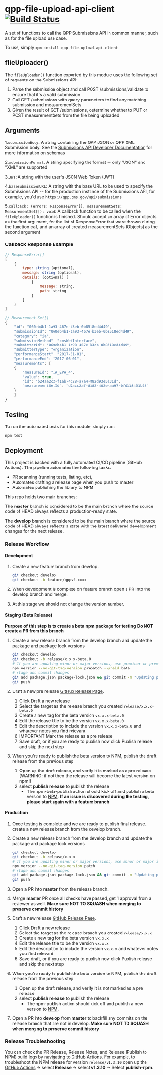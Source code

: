# qpp-file-upload-api-client [![Build Status](https://travis-ci.org/CMSgov/qpp-file-upload-api-client.svg?branch=master)](https://travis-ci.org/CMSgov/qpp-file-upload-api-client)

A set of functions to call the QPP Submissions API in common manner, such as for the file upload use case.

To use, simply `npm install qpp-file-upload-api-client`

## fileUploader()

The `fileUploader()` function exported by this module uses the following set of requests on the Submissions API:

1. Parse the submission object and call POST /submissions/validate to ensure that it's a valid submission
1. Call GET /submissions with query parameters to find any matching submission and measurementSets
1. Given the result of GET /submissions, determine whether to PUT or POST measurementSets from the file being uploaded

## Arguments

1.`submissionBody`: A string containing the QPP JSON or QPP XML Submission body. See the [Submissions API Developer Documentation](cmsgov.github.io/qpp-submissions-docs) for more information on schemas

2.`submissionFormat`: A string specifying the format -- only "JSON" and "XML" are supported

3.`JWT`: A string with the user's JSON Web Token (JWT)

4.`baseSubmissionURL`: A string with the base URL to be used to specify the Submissions API -- for the production instance of the Submissions API, for example, you'd use `https://qpp.cms.gov/api/submissions`

5.`callback: (errors: ResponseError[], measurementSets: MeasurementSet[]): void`: A callback function to be called when the `fileUploader()` function is finished. Should accept an array of Error objects as the first argument, for the list of ResponseError that were thrown during the function call, and an array of created measurementSets (Objects) as the second argument

### Callback Response Example

```javascript
// ResponseError[]
[
    {
        type: string (optional),
        message: string (optional),
        details: (optional) [
            {
                message: string,
                path: string
            }
        ]
    }
]

// Measurement Set[]
{
    "id": "060eb4b1-1a93-467e-b3eb-0b8518ed4d49",
    "submissionId": "060eb4b1-1a93-467e-b3eb-0b8518ed4d49",
    "category": "ia",
    "submissionMethod": "cmsWebInterface",
    "submitterId": "060eb4b1-1a93-467e-b3eb-0b8518ed4d49",
    "submitterType": "organization",
    "performanceStart": "2017-01-01",
    "performanceEnd": "2017-06-01",
    "measurements": [
    {
        "measureId": "IA_EPA_4",
        "value": true,
        "id": "b24aa2c2-f1ab-4d28-a7a4-882d93e5a31d",
        "measurementSetId": "d2acc2af-8382-402e-aa97-0fd118451b22"
    }
    ]
}
```

## Testing

To run the automated tests for this module, simply run:

```bash
npm test
```

## Deployment

This project is backed with a fully automated CI/CD pipeline (GitHub Actions). The pipeline automates the following tasks:

- PR scanning (running tests, linting, etc),
- Automates drafting a release page when you push to master
- Automates publishing the library to NPM

This repo holds two main branches:

The **master** branch is considered to be the main branch where the source code of HEAD always reflects a production-ready state.

The **develop** branch is considered to be the main branch where the source code of HEAD always reflects a state with the latest delivered development changes for the next release.

### Release Workflow

#### Development

1. Create a new feature branch from develop.

    ```bash
    git checkout develop
    git checkout -b feature/qppsf-xxxx
    ```

2. When development is complete on feature branch open a PR into the develop branch and merge.
3. At this stage we should not change the version number.

#### Staging (Beta Release)

**Purpose of this step is to create a beta npm package for testing**
**Do NOT create a PR from this branch**

1. Create a new release branch from the develop branch and update the package and package lock versions

    ```bash
    git checkout develop
    git checkout -b release/x.x.x-beta.0
    # If you are updating minor or major versions, use preminor or premajor instead of prepatch
    npm version --no-git-tag-version prepatch --preid beta
    # stage and commit changes
    git add package.json package-lock.json && git commit -m "Updating package version to x.x.x-beta.0"
    git push
    ```

2. Draft a new pre release [GitHub Release Page](https://github.com/CMSgov/qpp-file-upload-api-client/releases).
   1. Click Draft a new release
   2. Select the target as the release branch you created `release/x.x.x-beta.0`
   3. Create a new tag for the beta version `vx.x.x-beta.0`
   4. Edit the release title to be the version `vx.x.x-beta.0`
   5. Edit the description to include the version `vx.x.x-beta.0` and whatever notes you find relevant
   6. IMPORTANT Mark the release as a pre release
   7. Save draft, or if you are ready to publish now click Publish release and skip the next step

3. When you're ready to publish the beta version to NPM, publish the draft release from the previous step
   1. Open up the draft release, and verify it is marked as a pre release (WARNING: if not then the release will become the latest version on npm!)
   2. select **publish release** to publish the release
      - The npm-beta-publish action should kick off and publish a beta version to [NPM](https://www.npmjs.com/package/qpp-file-upload-api-client?activeTab=versions).
**If an issue is discovered during the testing, please start again with a feature branch**

#### Production

1. Once testing is complete and we are ready to publish final release, create a new release branch from the develop branch.
2. Create a new release branch from the develop branch and update the package and package lock versions

    ```bash
    git checkout develop
    git checkout -b release/x.x.x
    # If you are updating minor or major versions, use minor or major instead of patch
    npm version --no-git-tag-version patch
    # stage and commit changes
    git add package.json package-lock.json && git commit -m "Updating package version to x.x.x"
    git push
    ```

3. Open a PR into **master** from the release branch.
4. Merge **master** PR once all checks have passed, get 1 approval from a reviewer as well. **Make sure NOT TO SQUASH when merging to preserve commit history**
5. Draft a new release [GitHub Release Page](https://github.com/CMSgov/qpp-file-upload-api-client/releases).
   1. Click Draft a new release
   2. Select the target as the release branch you created `release/x.x.x`
   3. Create a new tag for the beta version `vx.x.x`
   4. Edit the release title to be the version `vx.x.x`
   5. Edit the description to include the version `vx.x.x` and whatever notes you find relevant
   6. Save draft, or if you are ready to publish now click Publish release and skip the next step
6. When you're ready to publish the beta version to NPM, publish the draft release from the previous step
   1. Open up the draft release, and verify it is not marked as a pre release
   2. select **publish release** to publish the release
      - The npm-publish action should kick off and publish a new version to [NPM](https://www.npmjs.com/package/qpp-file-upload-api-client?activeTab=versions).
7. Open a PR into **develop** from **master** to backfill any commits on the release branch that are not in develop. **Make sure NOT TO SQUASH when merging to preserve commit history**

### Release Troubleshooting

You can check the PR Release, Release Notes, and Release (Publish to NPM) build logs by navigating to [GitHub Actions](https://github.com/CMSgov/qpp-file-upload-api-client/actions). For example, to troubleshoot the NPM release for version `release/v1.3.10` open up the [GitHub Actions](https://github.com/CMSgov/qpp-file-upload-api-client/actions) -> select **Release** -> select **v1.3.10** -> Select **publish-npm**.
